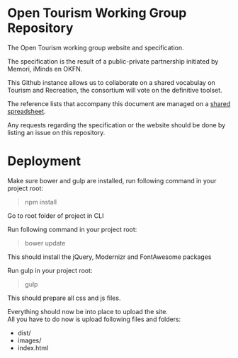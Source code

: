 Open Tourism Working Group Repository
=====================================

The Open Tourism working group website and specification.

The specification is the result of a public-private partnership initiated by Memori, iMinds en OKFN.

This Github instance allows us to collaborate on a shared vocabulay on Tourism and Recreation, the consortium will vote on the definitive toolset.

The reference lists that accompany this document are managed on a [shared spreadsheet](https://docs.google.com/spreadsheets/d/1rhWRjzGkTqOaKzD16UMZE76fHciCMFcl-gYvU_BTIjU).

Any requests regarding the specification or the website should be done by listing an issue on this repository.

# Deployment

Make sure bower and gulp are installed, run following command in your project root:

> npm install

Go to root folder of project in CLI

Run following command in your project root:

> bower update

This should install the jQuery, Modernizr and FontAwesome packages

Run gulp in your project root:

> gulp

This should prepare all css and js files.

Everything should now be into place to upload the site.  
All you have to do now is upload following files and folders:

- dist/
- images/
- index.html
